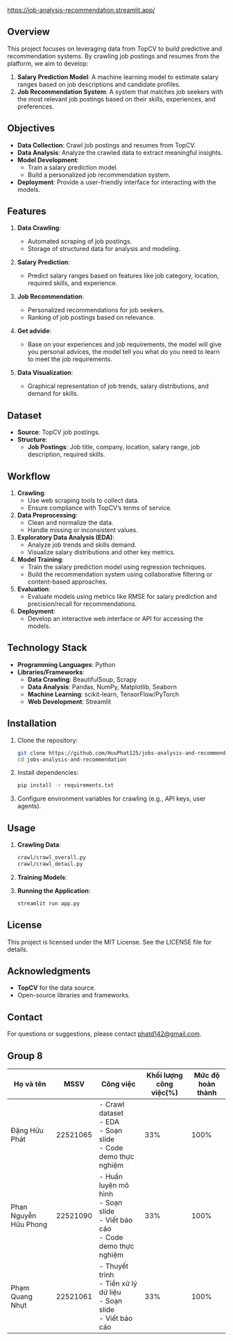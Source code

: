 https://job-analysis-recommendation.streamlit.app/

## Overview
This project focuses on leveraging data from TopCV to build predictive and recommendation systems. By crawling job postings and resumes from the platform, we aim to develop:

1. **Salary Prediction Model**: A machine learning model to estimate salary ranges based on job descriptions and candidate profiles.
2. **Job Recommendation System**: A system that matches job seekers with the most relevant job postings based on their skills, experiences, and preferences.

## Objectives
- **Data Collection**: Crawl job postings and resumes from TopCV.
- **Data Analysis**: Analyze the crawled data to extract meaningful insights.
- **Model Development**:
  - Train a salary prediction model.
  - Build a personalized job recommendation system.
- **Deployment**: Provide a user-friendly interface for interacting with the models.

## Features
1. **Data Crawling**:
   - Automated scraping of job postings.
   - Storage of structured data for analysis and modeling.

2. **Salary Prediction**:
   - Predict salary ranges based on features like job category, location, required skills, and experience.

3. **Job Recommendation**:
   - Personalized recommendations for job seekers.
   - Ranking of job postings based on relevance.

4. **Get advide**:
   - Base on your experiences and job requirements, the model will give you personal advices, the model tell you what do you need to learn to meet the job requirements.
  
5. **Data Visualization**:
   - Graphical representation of job trends, salary distributions, and demand for skills.

## Dataset
- **Source**: TopCV job postings.
- **Structure**:
  - **Job Postings**: Job title, company, location, salary range, job description, required skills.

## Workflow
1. **Crawling**:
   - Use web scraping tools to collect data.
   - Ensure compliance with TopCV’s terms of service.
2. **Data Preprocessing**:
   - Clean and normalize the data.
   - Handle missing or inconsistent values.
3. **Exploratory Data Analysis (EDA)**:
   - Analyze job trends and skills demand.
   - Visualize salary distributions and other key metrics.
4. **Model Training**:
   - Train the salary prediction model using regression techniques.
   - Build the recommendation system using collaborative filtering or content-based approaches.
5. **Evaluation**:
   - Evaluate models using metrics like RMSE for salary prediction and precision/recall for recommendations.
6. **Deployment**:
   - Develop an interactive web interface or API for accessing the models.

## Technology Stack
- **Programming Languages**: Python
- **Libraries/Frameworks**:
  - **Data Crawling**: BeautifulSoup, Scrapy
  - **Data Analysis**: Pandas, NumPy, Matplotlib, Seaborn
  - **Machine Learning**: scikit-learn, TensorFlow/PyTorch
  - **Web Development**: Streamlit
## Installation
1. Clone the repository:
   ```bash
   git clone https://github.com/HuuPhat125/jobs-analysis-and-recommendation.git
   cd jobs-analysis-and-recommendation
   ```
2. Install dependencies:
   ```bash
   pip install -r requirements.txt
   ```
3. Configure environment variables for crawling (e.g., API keys, user agents).

## Usage
1. **Crawling Data**:
   ```bash
   crawl/crawl_overall.py
   crawl/crawl_detail.py
   ```
2. **Training Models**:

3. **Running the Application**:
   ```bash
   streamlit run app.py
   ```

## License
This project is licensed under the MIT License. See the LICENSE file for details.

## Acknowledgments
- **TopCV** for the data source.
- Open-source libraries and frameworks.

## Contact
For questions or suggestions, please contact phatd142@gmail.com.


## Group 8
| Họ và tên       | MSSV       | Công việc       |Khối lượng công việc(%)| Mức độ hoàn thành
|----------------|----------------|----------------|----------------|----------------|
| Đặng Hữu Phát  | 22521065  | - Crawl dataset <br>- EDA <br>- Soạn slide <br>- Code demo thực nghiệm| 33%|100%
| Phan Nguyễn Hữu Phong  |  22521090  | - Huấn luyện mô hình  <br>- Soạn slide <br>- Viết báo cáo <br>- Code demo thực nghiệm|33%|100%
| Phạm Quang Nhựt  | 22521061  | - Thuyết trình<br>- Tiền xử lý dữ liệu <br>- Soạn slide <br>- Viết báo cáo <br>|33%|100%
